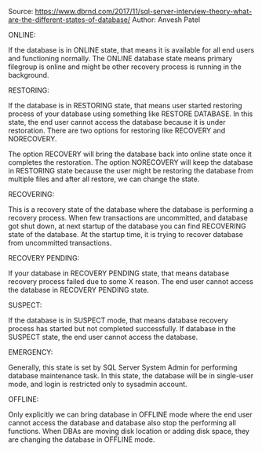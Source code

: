 Source: https://www.dbrnd.com/2017/11/sql-server-interview-theory-what-are-the-different-states-of-database/
Author: Anvesh Patel

ONLINE:

If the database is in ONLINE state, that means it is available for all end users and functioning normally. 
The ONLINE database state means primary filegroup is online and might be other recovery process is running in the background.

RESTORING:

If the database is in RESTORING state, that means user started restoring process of your database using something like 
RESTORE DATABASE. In this state, the end user cannot access the database because it is under restoration. There are two 
options for restoring like RECOVERY and NORECOVERY.

The option RECOVERY will bring the database back into online state once it completes the restoration. The option NORECOVERY 
will keep the database in RESTORING state because the user might be restoring the database from multiple files and after all 
restore, we can change the state.

RECOVERING:

This is a recovery state of the database where the database is performing a recovery process. When few transactions are 
uncommitted, and database got shut down, at next startup of the database you can find RECOVERING state of the database.
At the startup time, it is trying to recover database from uncommitted transactions.

RECOVERY PENDING:

If your database in RECOVERY PENDING state, that means database recovery process failed due to some X reason. The end user 
cannot access the database in RECOVERY PENDING state.

SUSPECT: 

If the database is in SUSPECT mode, that means database recovery process has started but not completed successfully. If 
database in the SUSPECT state, the end user cannot access the database.

EMERGENCY:

Generally, this state is set by SQL Server System Admin for performing database maintenance task. In this state, the 
database will be in single-user mode, and login is restricted only to sysadmin account.

OFFLINE:

Only explicitly we can bring database in OFFLINE mode where the end user cannot access the database and database also stop 
the performing all functions. When DBAs are moving disk location or adding disk space, they are changing the database in 
OFFLINE mode.
